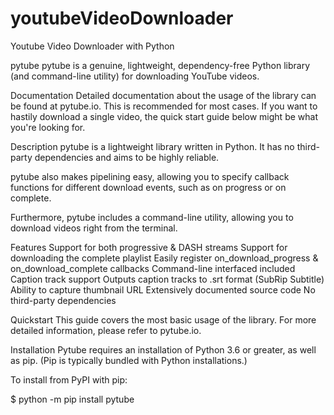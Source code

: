 # youtubeVideoDownloader

Youtube Video Downloader with Python

pytube pytube is a genuine, lightweight, dependency-free Python library (and command-line utility) for downloading YouTube videos.

Documentation Detailed documentation about the usage of the library can be found at pytube.io. This is recommended for most cases. If you want to hastily download a single video, the quick start guide below might be what you're looking for.

Description pytube is a lightweight library written in Python. It has no third-party dependencies and aims to be highly reliable.

pytube also makes pipelining easy, allowing you to specify callback functions for different download events, such as on progress or on complete.

Furthermore, pytube includes a command-line utility, allowing you to download videos right from the terminal.

Features Support for both progressive & DASH streams Support for downloading the complete playlist Easily register on_download_progress & on_download_complete callbacks Command-line interfaced included Caption track support Outputs caption tracks to .srt format (SubRip Subtitle) Ability to capture thumbnail URL Extensively documented source code No third-party dependencies

Quickstart This guide covers the most basic usage of the library. For more detailed information, please refer to pytube.io.


Installation Pytube requires an installation of Python 3.6 or greater, as well as pip. (Pip is typically bundled with Python installations.)

To install from PyPI with pip:

$ python -m pip install pytube
